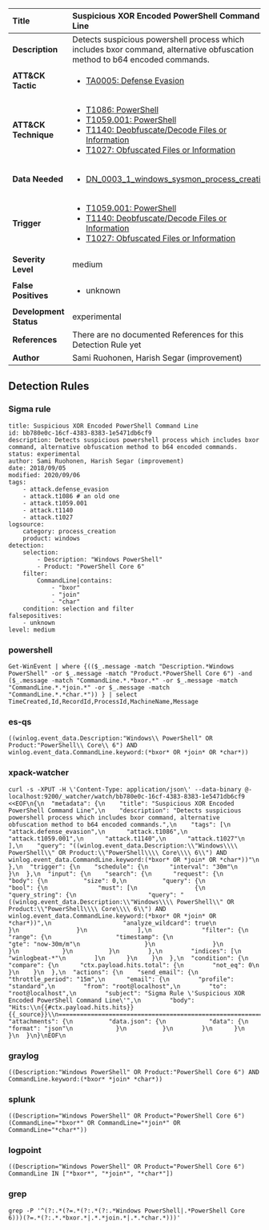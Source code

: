 | Title                    | Suspicious XOR Encoded PowerShell Command Line       |
|:-------------------------|:------------------|
| **Description**          | Detects suspicious powershell process which includes bxor command, alternative obfuscation method to b64 encoded commands. |
| **ATT&amp;CK Tactic**    |  <ul><li>[TA0005: Defense Evasion](https://attack.mitre.org/tactics/TA0005)</li></ul>  |
| **ATT&amp;CK Technique** | <ul><li>[T1086: PowerShell](https://attack.mitre.org/techniques/T1086)</li><li>[T1059.001: PowerShell](https://attack.mitre.org/techniques/T1059.001)</li><li>[T1140: Deobfuscate/Decode Files or Information](https://attack.mitre.org/techniques/T1140)</li><li>[T1027: Obfuscated Files or Information](https://attack.mitre.org/techniques/T1027)</li></ul>  |
| **Data Needed**          | <ul><li>[DN_0003_1_windows_sysmon_process_creation](../Data_Needed/DN_0003_1_windows_sysmon_process_creation.md)</li></ul>  |
| **Trigger**              | <ul><li>[T1059.001: PowerShell](../Triggers/T1059.001.md)</li><li>[T1140: Deobfuscate/Decode Files or Information](../Triggers/T1140.md)</li><li>[T1027: Obfuscated Files or Information](../Triggers/T1027.md)</li></ul>  |
| **Severity Level**       | medium |
| **False Positives**      | <ul><li>unknown</li></ul>  |
| **Development Status**   | experimental |
| **References**           |  There are no documented References for this Detection Rule yet  |
| **Author**               | Sami Ruohonen, Harish Segar (improvement) |


## Detection Rules

### Sigma rule

```
title: Suspicious XOR Encoded PowerShell Command Line
id: bb780e0c-16cf-4383-8383-1e5471db6cf9
description: Detects suspicious powershell process which includes bxor command, alternative obfuscation method to b64 encoded commands.
status: experimental
author: Sami Ruohonen, Harish Segar (improvement)
date: 2018/09/05
modified: 2020/09/06
tags:
    - attack.defense_evasion
    - attack.t1086 # an old one
    - attack.t1059.001
    - attack.t1140
    - attack.t1027    
logsource:
    category: process_creation
    product: windows
detection:
    selection:
        - Description: "Windows PowerShell"
        - Product: "PowerShell Core 6"
    filter:
        CommandLine|contains:
            - "bxor"
            - "join"
            - "char"
    condition: selection and filter
falsepositives:
    - unknown
level: medium

```





### powershell
    
```
Get-WinEvent | where {(($_.message -match "Description.*Windows PowerShell" -or $_.message -match "Product.*PowerShell Core 6") -and ($_.message -match "CommandLine.*.*bxor.*" -or $_.message -match "CommandLine.*.*join.*" -or $_.message -match "CommandLine.*.*char.*")) } | select TimeCreated,Id,RecordId,ProcessId,MachineName,Message
```


### es-qs
    
```
((winlog.event_data.Description:"Windows\\ PowerShell" OR Product:"PowerShell\\ Core\\ 6") AND winlog.event_data.CommandLine.keyword:(*bxor* OR *join* OR *char*))
```


### xpack-watcher
    
```
curl -s -XPUT -H \'Content-Type: application/json\' --data-binary @- localhost:9200/_watcher/watch/bb780e0c-16cf-4383-8383-1e5471db6cf9 <<EOF\n{\n  "metadata": {\n    "title": "Suspicious XOR Encoded PowerShell Command Line",\n    "description": "Detects suspicious powershell process which includes bxor command, alternative obfuscation method to b64 encoded commands.",\n    "tags": [\n      "attack.defense_evasion",\n      "attack.t1086",\n      "attack.t1059.001",\n      "attack.t1140",\n      "attack.t1027"\n    ],\n    "query": "((winlog.event_data.Description:\\"Windows\\\\ PowerShell\\" OR Product:\\"PowerShell\\\\ Core\\\\ 6\\") AND winlog.event_data.CommandLine.keyword:(*bxor* OR *join* OR *char*))"\n  },\n  "trigger": {\n    "schedule": {\n      "interval": "30m"\n    }\n  },\n  "input": {\n    "search": {\n      "request": {\n        "body": {\n          "size": 0,\n          "query": {\n            "bool": {\n              "must": [\n                {\n                  "query_string": {\n                    "query": "((winlog.event_data.Description:\\"Windows\\\\ PowerShell\\" OR Product:\\"PowerShell\\\\ Core\\\\ 6\\") AND winlog.event_data.CommandLine.keyword:(*bxor* OR *join* OR *char*))",\n                    "analyze_wildcard": true\n                  }\n                }\n              ],\n              "filter": {\n                "range": {\n                  "timestamp": {\n                    "gte": "now-30m/m"\n                  }\n                }\n              }\n            }\n          }\n        },\n        "indices": [\n          "winlogbeat-*"\n        ]\n      }\n    }\n  },\n  "condition": {\n    "compare": {\n      "ctx.payload.hits.total": {\n        "not_eq": 0\n      }\n    }\n  },\n  "actions": {\n    "send_email": {\n      "throttle_period": "15m",\n      "email": {\n        "profile": "standard",\n        "from": "root@localhost",\n        "to": "root@localhost",\n        "subject": "Sigma Rule \'Suspicious XOR Encoded PowerShell Command Line\'",\n        "body": "Hits:\\n{{#ctx.payload.hits.hits}}{{_source}}\\n================================================================================\\n{{/ctx.payload.hits.hits}}",\n        "attachments": {\n          "data.json": {\n            "data": {\n              "format": "json"\n            }\n          }\n        }\n      }\n    }\n  }\n}\nEOF\n
```


### graylog
    
```
((Description:"Windows PowerShell" OR Product:"PowerShell Core 6") AND CommandLine.keyword:(*bxor* *join* *char*))
```


### splunk
    
```
((Description="Windows PowerShell" OR Product="PowerShell Core 6") (CommandLine="*bxor*" OR CommandLine="*join*" OR CommandLine="*char*"))
```


### logpoint
    
```
((Description="Windows PowerShell" OR Product="PowerShell Core 6") CommandLine IN ["*bxor*", "*join*", "*char*"])
```


### grep
    
```
grep -P '^(?:.*(?=.*(?:.*(?:.*Windows PowerShell|.*PowerShell Core 6)))(?=.*(?:.*.*bxor.*|.*.*join.*|.*.*char.*)))'
```




